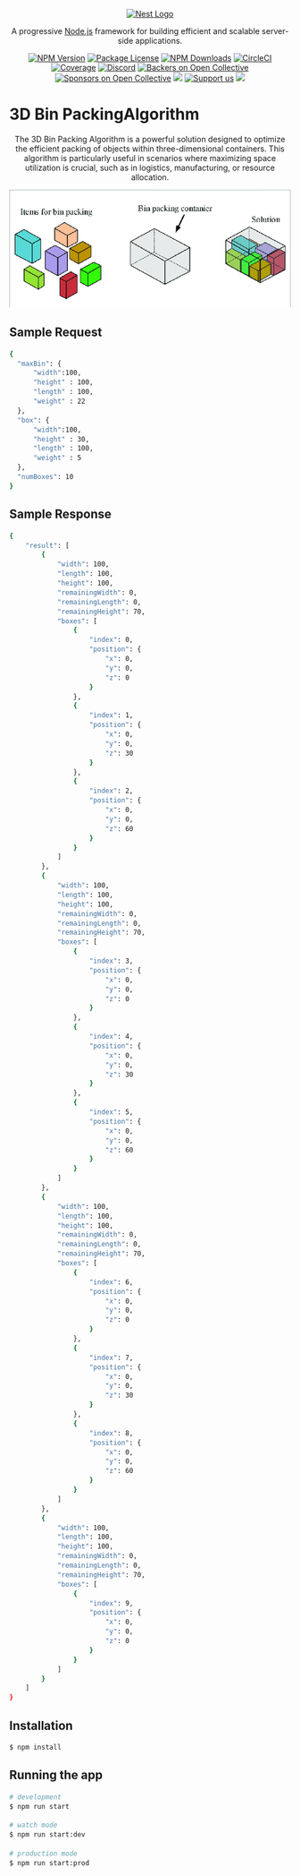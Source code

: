 <p align="center">
  <a href="http://nestjs.com/" target="blank"><img src="https://nestjs.com/img/logo-small.svg" width="200" alt="Nest Logo" /></a>
</p>

[circleci-image]: https://img.shields.io/circleci/build/github/nestjs/nest/master?token=abc123def456
[circleci-url]: https://circleci.com/gh/nestjs/nest

  <p align="center">A progressive <a href="http://nodejs.org" target="_blank">Node.js</a> framework for building efficient and scalable server-side applications.</p>
    <p align="center">
<a href="https://www.npmjs.com/~nestjscore" target="_blank"><img src="https://img.shields.io/npm/v/@nestjs/core.svg" alt="NPM Version" /></a>
<a href="https://www.npmjs.com/~nestjscore" target="_blank"><img src="https://img.shields.io/npm/l/@nestjs/core.svg" alt="Package License" /></a>
<a href="https://www.npmjs.com/~nestjscore" target="_blank"><img src="https://img.shields.io/npm/dm/@nestjs/common.svg" alt="NPM Downloads" /></a>
<a href="https://circleci.com/gh/nestjs/nest" target="_blank"><img src="https://img.shields.io/circleci/build/github/nestjs/nest/master" alt="CircleCI" /></a>
<a href="https://coveralls.io/github/nestjs/nest?branch=master" target="_blank"><img src="https://coveralls.io/repos/github/nestjs/nest/badge.svg?branch=master#9" alt="Coverage" /></a>
<a href="https://discord.gg/G7Qnnhy" target="_blank"><img src="https://img.shields.io/badge/discord-online-brightgreen.svg" alt="Discord"/></a>
<a href="https://opencollective.com/nest#backer" target="_blank"><img src="https://opencollective.com/nest/backers/badge.svg" alt="Backers on Open Collective" /></a>
<a href="https://opencollective.com/nest#sponsor" target="_blank"><img src="https://opencollective.com/nest/sponsors/badge.svg" alt="Sponsors on Open Collective" /></a>
  <a href="https://paypal.me/kamilmysliwiec" target="_blank"><img src="https://img.shields.io/badge/Donate-PayPal-ff3f59.svg"/></a>
    <a href="https://opencollective.com/nest#sponsor"  target="_blank"><img src="https://img.shields.io/badge/Support%20us-Open%20Collective-41B883.svg" alt="Support us"></a>
  <a href="https://twitter.com/nestframework" target="_blank"><img src="https://img.shields.io/twitter/follow/nestframework.svg?style=social&label=Follow"></a>
</p>
  <!--[![Backers on Open Collective](https://opencollective.com/nest/backers/badge.svg)](https://opencollective.com/nest#backer)
  [![Sponsors on Open Collective](https://opencollective.com/nest/sponsors/badge.svg)](https://opencollective.com/nest#sponsor)-->

# 3D Bin PackingAlgorithm
  <p align="center">The 3D Bin Packing Algorithm is a powerful solution designed to optimize the efficient packing of objects within three-dimensional containers. This algorithm is particularly useful in scenarios where maximizing space utilization is crucial, such as in logistics, manufacturing, or resource allocation.</p>
    <p align="center">
    <a ><img src="https://github.com/ChillBroh/3D-Bin-Packing-Algorithm/blob/main/D-bin-packing-problem.png" alt="NPM Version" /></a>
    </p>

## Sample Request

```bash
{
  "maxBin": {
      "width":100,
      "height" : 100,
      "length" : 100,
      "weight" : 22
  },
  "box": {
      "width":100,
      "height" : 30,
      "length" : 100,
      "weight" : 5
  },
  "numBoxes": 10
}
```

## Sample Response

```bash
{
    "result": [
        {
            "width": 100,
            "length": 100,
            "height": 100,
            "remainingWidth": 0,
            "remainingLength": 0,
            "remainingHeight": 70,
            "boxes": [
                {
                    "index": 0,
                    "position": {
                        "x": 0,
                        "y": 0,
                        "z": 0
                    }
                },
                {
                    "index": 1,
                    "position": {
                        "x": 0,
                        "y": 0,
                        "z": 30
                    }
                },
                {
                    "index": 2,
                    "position": {
                        "x": 0,
                        "y": 0,
                        "z": 60
                    }
                }
            ]
        },
        {
            "width": 100,
            "length": 100,
            "height": 100,
            "remainingWidth": 0,
            "remainingLength": 0,
            "remainingHeight": 70,
            "boxes": [
                {
                    "index": 3,
                    "position": {
                        "x": 0,
                        "y": 0,
                        "z": 0
                    }
                },
                {
                    "index": 4,
                    "position": {
                        "x": 0,
                        "y": 0,
                        "z": 30
                    }
                },
                {
                    "index": 5,
                    "position": {
                        "x": 0,
                        "y": 0,
                        "z": 60
                    }
                }
            ]
        },
        {
            "width": 100,
            "length": 100,
            "height": 100,
            "remainingWidth": 0,
            "remainingLength": 0,
            "remainingHeight": 70,
            "boxes": [
                {
                    "index": 6,
                    "position": {
                        "x": 0,
                        "y": 0,
                        "z": 0
                    }
                },
                {
                    "index": 7,
                    "position": {
                        "x": 0,
                        "y": 0,
                        "z": 30
                    }
                },
                {
                    "index": 8,
                    "position": {
                        "x": 0,
                        "y": 0,
                        "z": 60
                    }
                }
            ]
        },
        {
            "width": 100,
            "length": 100,
            "height": 100,
            "remainingWidth": 0,
            "remainingLength": 0,
            "remainingHeight": 70,
            "boxes": [
                {
                    "index": 9,
                    "position": {
                        "x": 0,
                        "y": 0,
                        "z": 0
                    }
                }
            ]
        }
    ]
}
```

## Installation

```bash
$ npm install
```

## Running the app

```bash
# development
$ npm run start

# watch mode
$ npm run start:dev

# production mode
$ npm run start:prod
```
